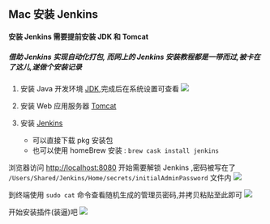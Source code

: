 ## Mac 安装 Jenkins
#### 安装 Jenkins 需要提前安装 JDK 和 Tomcat
##### 借助 Jenkins 实现自动化打包, 而网上的 Jenkins 安装教程都是一带而过,被卡在了这儿,遂做个安装记录
1. 安装 Java 开发环境 [JDK](http://www.oracle.com/technetwork/java/javase/downloads/jdk8-downloads-2133151.html),完成后在系统设置可查看
 ![](http://maomilaoshi.top/14797155421529.jpg)

2. 安装 Web 应用服务器 [Tomcat](http://tomcat.apache.org)
3. 安装 [Jenkins](https://jenkins.io/index.html)
    * 可以直接下载 pkg 安装包
    * 也可以使用 homeBrew 安装 : `brew cask install jenkins`  
    
浏览器访问 [http://localhost:8080](http://localhost:8080)
开始需要解锁 Jenkins ,密码被写在了 `/Users/Shared/Jenkins/Home/secrets/initialAdminPassword` 文件内
![](http://maomilaoshi.top/14797121671614.jpg)

到终端使用 `sudo cat` 命令查看随机生成的管理员密码,并拷贝粘贴至此即可
![](http://maomilaoshi.top/14797122553358.jpg)

开始安装插件(装逼)吧
![](http://maomilaoshi.top/14797122144731.jpg)




